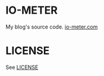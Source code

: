 # IO-METER

My blog's source code. [io-meter.com](https://io-meter.com)

# LICENSE

See [LICENSE](./LICENSE)
